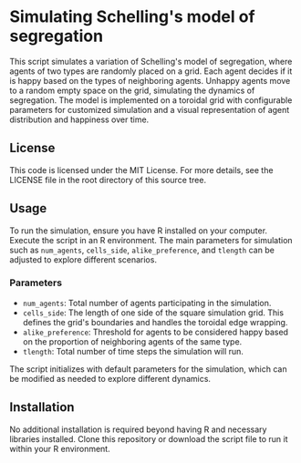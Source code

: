 # Simulating Schelling's model of segregation
This script simulates a variation of Schelling's model of segregation, where agents of two types are randomly placed on a grid. Each agent decides if it is happy based on the types of neighboring agents. Unhappy agents move to a random empty space on the grid, simulating the dynamics of segregation. The model is implemented on a toroidal grid with configurable parameters for customized simulation and a visual representation of agent distribution and happiness over time.

## License
This code is licensed under the MIT License. For more details, see the LICENSE file in the root directory of this source tree.

## Usage
To run the simulation, ensure you have R installed on your computer. Execute the script in an R environment. The main parameters for simulation such as `num_agents`, `cells_side`, `alike_preference`, and `tlength` can be adjusted to explore different scenarios.

### Parameters
- `num_agents`: Total number of agents participating in the simulation.
- `cells_side`: The length of one side of the square simulation grid. This defines the grid's boundaries and handles the toroidal edge wrapping.
- `alike_preference`: Threshold for agents to be considered happy based on the proportion of neighboring agents of the same type.
- `tlength`: Total number of time steps the simulation will run.

The script initializes with default parameters for the simulation, which can be modified as needed to explore different dynamics.

## Installation
No additional installation is required beyond having R and necessary libraries installed. Clone this repository or download the script file to run it within your R environment.
